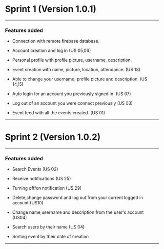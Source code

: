 # Sprint 1 (Version 1.0.1)

---

### Features added

- Connection with remote firebase database.

- Account creation and log in (US 05,06)

- Personal profile with profile picture, username, description. 

- Event creation with name, picture, location, attendance. (US 18)

- Able to change your username, profile picture and description. (US 14,15)

- Auto login for an account you previously signed in. (US 07)

- Log out of an account you were connect previously (US 03)

- Event feed with all the events created. (US 01)

---


# Sprint 2 (Version 1.0.2)

---

### Features added

- Search Events (US 02)

- Receive notifications (US 25)

- Turning off/on notification (US 29)

- Delete,change password and log out from your current logged in account (US10)

- Change name,username and description from the user's account (US04)

- Search users by their name (US 04)

- Sorting event by their date of creation

---

